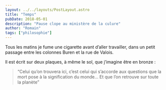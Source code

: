 ```yaml
---
layout: ../../layouts/PostLayout.astro
title: "Temps"
pubDate: 2018-05-01
description: "Pause clope au ministère de la culure"
author: "Romain"
tags: ["philosophie"]
---
```


Tous les matins je fume une cigarette avant d’aller travailler, dans un petit passage entre les colonnes Buren et la rue de Valois.

Il est écrit sur deux plaques, à même le sol, que j’imagine être en bronze :

> “Celui qu’on trouvera ici, c’est celui qui s’accorde aux questions que la mort pose à la signification du monde…
> Et que l’on retrouve sur toute la planète”
